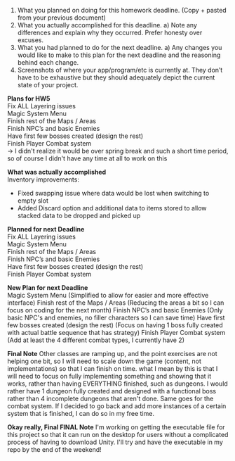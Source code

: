1) What you planned on doing for this homework deadline. (Copy + pasted
from your previous document)
2) What you actually accomplished for this deadline.
a) Note any differences and explain why they occurred. Prefer
honesty over excuses.
3) What you had planned to do for the next deadline.
a) Any changes you would like to make to this plan for the next
deadline and the reasoning behind each change.
4) Screenshots of where your app/program/etc is currently at. They don’t
have to be exhaustive but they should adequately depict the current state
of your project.

**Plans for HW5**  
Fix ALL Layering issues  
Magic System Menu  
Finish rest of the Maps / Areas  
Finish NPC’s and basic Enemies  
Have first few bosses created (design the rest)  
Finish Player Combat system  
-> I didn't realize it would be over spring break and such a short time period, so of course I didn't have any time at all to work on this
  
**What was actually accomplished**  
Inventory improvements: 
- Fixed swapping issue where data would be lost when switching to empty slot 
- Added Discard option and additional data to items stored to allow stacked data to be dropped and picked up

**Planned for next Deadline**  
Fix ALL Layering issues  
Magic System Menu  
Finish rest of the Maps / Areas  
Finish NPC’s and basic Enemies  
Have first few bosses created (design the rest)  
Finish Player Combat system  

**New Plan for next Deadline**   
Magic System Menu (Simplified to allow for easier and more effective interface)
Finish rest of the Maps / Areas (Reducing the areas a bit so I can focus on coding for the next month) 
Finish NPC’s and basic Enemies (Only basic NPC's and enemies, no filler characters so I can save time)
Have first few bosses created (design the rest)  (Focus on having 1 boss fully created with actual battle sequence that has strategy)
Finish Player Combat system  (Add at least the 4 different combat types, I currently have 2)


**Final Note**
Other classes are ramping up, and the point exercises are not helping one bit, so I will need to scale down the game (content, not implementations) so that I can finish on time. what I mean by this is that I will need to focus on fully implementing something and showing that it works, rather than having EVERYTHING finished, such as dungeons.  I would rather have 1 dungeon fully created and designed with a functional boss rather than 4 incomplete dungeons that aren't done.  Same goes for the combat system.  If I decided to go back and add more instances of a certain system that is finished, I can do so in my free time.  

**Okay really, Final FINAL Note**
I'm working on getting the executable file for this project so that it can run on the desktop for users without a complicated process of having to download Unity.  I'll try and have the executable in my repo by the end of the weekend!
